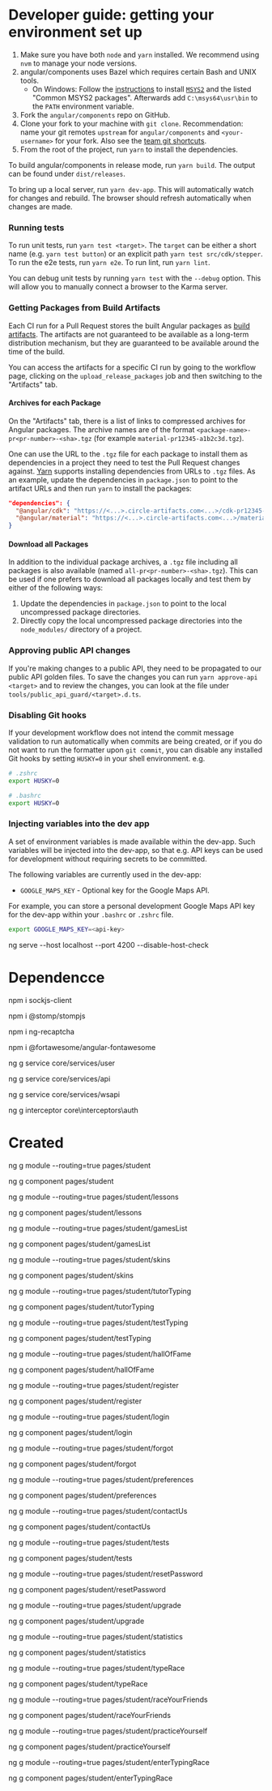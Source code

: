 # Developer guide: getting your environment set up
1. Make sure you have both `node` and `yarn` installed.
   We recommend using `nvm` to manage your node versions.
2. angular/components uses Bazel which requires certain Bash and UNIX tools.
   - On Windows: Follow the [instructions](https://docs.bazel.build/versions/master/install-windows.html#installing-compilers-and-language-runtimes)
   to install [`MSYS2`](https://www.msys2.org/) and the listed "Common MSYS2 packages".
   Afterwards add `C:\msys64\usr\bin` to the `PATH` environment variable.
3. Fork the `angular/components` repo on GitHub.
4. Clone your fork to your machine with `git clone`.
   Recommendation: name your git remotes `upstream` for `angular/components`
   and `<your-username>` for your fork. Also see the [team git shortcuts](https://github.com/angular/components/wiki/Team-git----bash-shortcuts).
5. From the root of the project, run `yarn` to install the dependencies.


To build angular/components in release mode, run `yarn build`. The output can be found under `dist/releases`.

To bring up a local server, run `yarn dev-app`. This will automatically watch for changes
and rebuild. The browser should refresh automatically when changes are made.

### Running tests
To run unit tests, run `yarn test <target>`. The `target` can be either a short name (e.g. `yarn test button`) or an explicit path `yarn test src/cdk/stepper`.
To run the e2e tests, run `yarn e2e`.
To run lint, run `yarn lint`.

You can debug unit tests by running `yarn test` with the `--debug` option. This will allow you to
manually connect a browser to the Karma server.

### Getting Packages from Build Artifacts
Each CI run for a Pull Request stores the built Angular packages as
[build artifacts](https://circleci.com/docs/2.0/artifacts). The artifacts are not guaranteed to be
available as a long-term distribution mechanism, but they are guaranteed to be available around the
time of the build.

You can access the artifacts for a specific CI run by going to the workflow page, clicking on the
`upload_release_packages` job and then switching to the "Artifacts" tab.

#### Archives for each Package
On the "Artifacts" tab, there is a list of links to compressed archives for Angular packages. The
archive names are of the format `<package-name>-pr<pr-number>-<sha>.tgz` (for example
`material-pr12345-a1b2c3d.tgz`).

One can use the URL to the `.tgz` file for each package to install them as dependencies in a
project they need to test the Pull Request changes against. [Yarn](https://yarnpkg.com/lang/en/docs/cli/add)
supports installing dependencies from URLs to `.tgz` files. As an example, update the dependencies
in `package.json` to point to the artifact URLs and then run `yarn` to install the packages:

```json
"dependencies": {
  "@angular/cdk": "https://<...>.circle-artifacts.com<...>/cdk-pr12345-a1b2c3d.tgz",
  "@angular/material": "https://<...>.circle-artifacts.com<...>/material-pr12345-a1b2c3d.tgz",
}
```

#### Download all Packages
In addition to the individual package archives, a `.tgz` file including all packages is also
available (named `all-pr<pr-number>-<sha>.tgz`). This can be used if one prefers to download all
packages locally and test them by either of the following ways:

1. Update the dependencies in `package.json` to point to the local uncompressed package directories.
2. Directly copy the local uncompressed package directories into the `node_modules/` directory
   of a project.


### Approving public API changes
If you're making changes to a public API, they need to be propagated to our public API golden files.
To save the changes you can run `yarn approve-api <target>` and to review the changes, you can look
at the file under `tools/public_api_guard/<target>.d.ts`.


### Disabling Git hooks
If your development workflow does not intend the commit message validation to run automatically
when commits are being created, or if you do not want to run the formatter upon `git commit`, you
can disable any installed Git hooks by setting `HUSKY=0` in your shell environment. e.g.

```bash
# .zshrc
export HUSKY=0

# .bashrc
export HUSKY=0
```

### Injecting variables into the dev app

A set of environment variables is made available within the dev-app. Such variables
will be injected into the dev-app, so that e.g. API keys can be used for development
without requiring secrets to be committed. 

The following variables are currently used in the dev-app:

* `GOOGLE_MAPS_KEY` - Optional key for the Google Maps API.

For example, you can store a personal development Google Maps API key for the
dev-app within your `.bashrc` or `.zshrc` file.

```bash
export GOOGLE_MAPS_KEY=<api-key>
```




ng serve --host localhost --port 4200 --disable-host-check

# Dependencce

npm i sockjs-client

npm i @stomp/stompjs

npm i ng-recaptcha

npm i @fortawesome/angular-fontawesome

ng g service core/services/user

ng g service core/services/api

ng g service core/services/wsapi

ng g interceptor core\interceptors\auth

# Created

ng g module --routing=true pages/student

ng g component pages/student

ng g module --routing=true pages/student/lessons

ng g component pages/student/lessons

ng g module --routing=true pages/student/gamesList

ng g component pages/student/gamesList

ng g module --routing=true pages/student/skins

ng g component pages/student/skins

ng g module --routing=true pages/student/tutorTyping

ng g component pages/student/tutorTyping

ng g module --routing=true pages/student/testTyping

ng g component pages/student/testTyping

ng g module --routing=true pages/student/hallOfFame

ng g component pages/student/hallOfFame

ng g module --routing=true pages/student/register

ng g component pages/student/register

ng g module --routing=true pages/student/login

ng g component pages/student/login

ng g module --routing=true pages/student/forgot

ng g component pages/student/forgot

ng g module --routing=true pages/student/preferences

ng g component pages/student/preferences

ng g module --routing=true pages/student/contactUs

ng g component pages/student/contactUs

ng g module --routing=true pages/student/tests

ng g component pages/student/tests

ng g module --routing=true pages/student/resetPassword

ng g component pages/student/resetPassword

ng g module --routing=true pages/student/upgrade

ng g component pages/student/upgrade

ng g module --routing=true pages/student/statistics

ng g component pages/student/statistics

ng g module --routing=true pages/student/typeRace

ng g component pages/student/typeRace

ng g module --routing=true pages/student/raceYourFriends

ng g component pages/student/raceYourFriends

ng g module --routing=true pages/student/practiceYourself

ng g component pages/student/practiceYourself

ng g module --routing=true pages/student/enterTypingRace

ng g component pages/student/enterTypingRace


